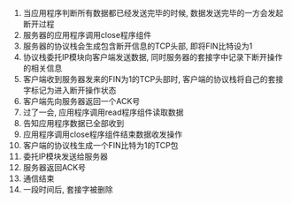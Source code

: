1. 当应用程序判断所有数据都已经发送完毕的时候, 数据发送完毕的一方会发起断开过程
2. 服务器的应用程序调用close程序组件
3. 服务器的协议栈会生成包含断开信息的TCP头部, 即将FIN比特设为1
4. 协议栈委托IP模块向客户端发送数据, 同时服务器的套接字中记录下断开操作的相关信息
5. 客户端收到服务器发来的FIN为1的TCP头部时, 客户端的协议栈将自己的套接字标记为进入断开操作状态
6. 客户端先向服务器返回一个ACK号
7. 过了一会, 应用程序调用read程序组件读取数据
8. 告知应用程序数据已全部收到
9. 应用程序调用close程序组件结束数据收发操作
10. 客户端的协议栈生成一个FIN比特为1的TCP包
11. 委托IP模块发送给服务器
12. 服务器返回ACK号
13. 通信结束
14. 一段时间后, 套接字被删除